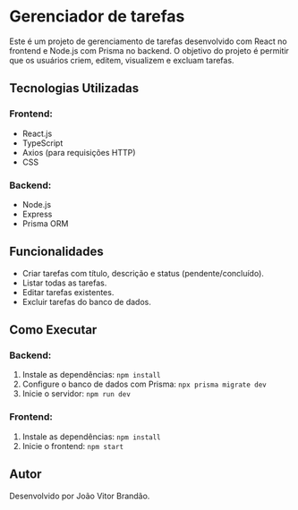 # Gerenciador de tarefas

Este é um projeto de gerenciamento de tarefas desenvolvido com React no frontend e Node.js com Prisma no backend. O objetivo do projeto é permitir que os usuários criem, editem, visualizem e excluam tarefas.

## Tecnologias Utilizadas

### Frontend:
- React.js
- TypeScript
- Axios (para requisições HTTP)
- CSS

### Backend:
- Node.js
- Express
- Prisma ORM

## Funcionalidades

- Criar tarefas com título, descrição e status (pendente/concluído).
- Listar todas as tarefas.
- Editar tarefas existentes.
- Excluir tarefas do banco de dados.

## Como Executar

### Backend:
1. Instale as dependências: `npm install`
2. Configure o banco de dados com Prisma: `npx prisma migrate dev`
3. Inicie o servidor: `npm run dev`

### Frontend:
1. Instale as dependências: `npm install`
2. Inicie o frontend: `npm start`


## Autor
Desenvolvido por João Vitor Brandão.
